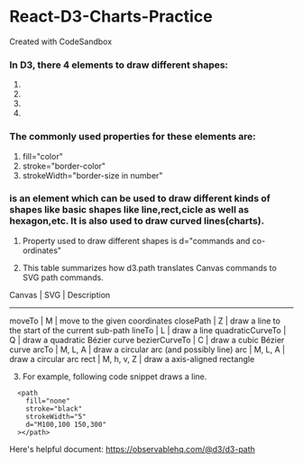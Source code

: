 # React-D3-Charts-Practice

Created with CodeSandbox

### In D3, there 4 elements to draw different shapes:

1. <rect></rect>
2. <line></line>
3. <circle></circle>
4. <path></path>

### The commonly used properties for these elements are:

1. fill="color"
2. stroke="border-color"
3. strokeWidth="border-size in number"

### <path></path> is an element which can be used to draw different kinds of shapes like basic shapes like line,rect,cicle as well as hexagon,etc. It is also used to draw curved lines(charts).

1. Property used to draw different shapes is d="commands and co-ordinates"

2. This table summarizes how d3.path translates Canvas commands to SVG path commands.

Canvas | SVG | Description

---

moveTo | M | move to the given coordinates
closePath | Z | draw a line to the start of the current sub-path
lineTo | L | draw a line
quadraticCurveTo | Q | draw a quadratic Bézier curve
bezierCurveTo | C | draw a cubic Bézier curve
arcTo | M, L, A | draw a circular arc (and possibly line)
arc | M, L, A | draw a circular arc
rect | M, h, v, Z | draw a axis-aligned rectangle

3. For example, following code snippet draws a line.

```
  <path
    fill="none"
    stroke="black"
    strokeWidth="5"
    d="M100,100 150,300"
  ></path>
```

Here's helpful document: https://observablehq.com/@d3/d3-path
